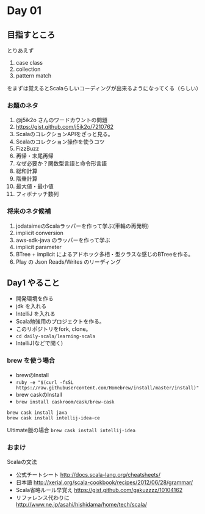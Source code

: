 # Day 01

## 目指すところ

とりあえず

1. case class
2. collection
3. pattern match

をまずは覚えるとScalaらしいコーディングが出来るようになってくる（らしい）

### お題のネタ

1. @j5ik2o さんのワードカウントの問題
 1. https://gist.github.com/j5ik2o/7210762
 1. ScalaのコレクションAPIをざっと見る。
 1. Scalaのコレクション操作を使うコツ
 1. FizzBuzz
1. 再帰・末尾再帰
 1. なぜ必要か？関数型言語と命令形言語
 1. 総和計算
 1. 階乗計算
 1. 最大値・最小値
 1. フィボナッチ数列

### 将来のネタ候補

1. jodataimeのScalaラッパーを作って学ぶ(車輪の再発明)
 1. implicit conversion
1. aws-sdk-java のラッパーを作って学ぶ
 1. implicit parameter
1. BTree + implicit によるアドホック多相・型クラスな感じのBTreeを作る。
1. Play の Json Reads/Writes のリーディング

## Day1 やること

- 開発環境を作る
 - jdk を入れる
 - IntelliJ を入れる
- Scala勉強用のプロジェクトを作る。
 - このリポジトリをfork, clone。
 - `cd daily-scala/learning-scala`
- IntelliJ(などで開く)
 
### brew を使う場合

- brewのInstall
 - `ruby -e "$(curl -fsSL https://raw.githubusercontent.com/Homebrew/install/master/install)"` 
- brew caskのInstall
 - `brew install caskroom/cask/brew-cask`

```
brew cask install java
brew cask install intellij-idea-ce
```

Ultimate版の場合
`brew cask install intellij-idea`

### おまけ

Scalaの文法
- 公式チートシート http://docs.scala-lang.org/cheatsheets/
- 日本語 http://xerial.org/scala-cookbook/recipes/2012/06/28/grammar/
- Scala省略ルール早覚え https://gist.github.com/gakuzzzz/10104162
- リファレンス代わりに http://www.ne.jp/asahi/hishidama/home/tech/scala/
